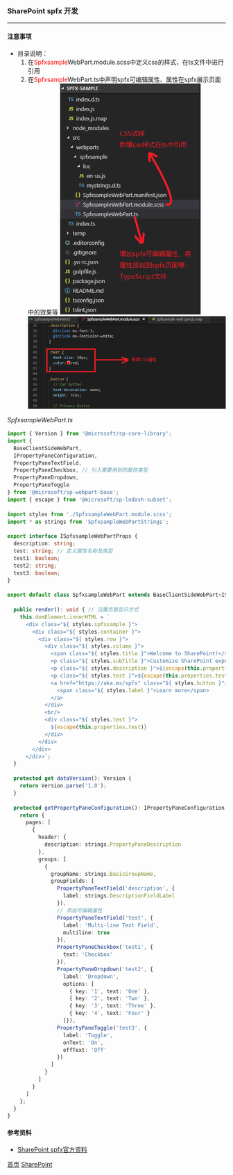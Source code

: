
### SharePoint spfx 开发
--------

#### 注意事项
* 目录说明：
    1. 在<span style="color:red;">Spfxsample</span>WebPart.module.scss中定义css的样式，在ts文件中进行引用
    2. 在<span style="color:red;">Spfxsample</span>WebPart.ts中声明spfx可编辑属性、属性在spfx展示页面中的效果等
![目录说明](../../../image/sharepoint/spfx_0001.png)
![scss文件](../../../image/sharepoint/spfx_0002.png)

*SpfxsampleWebPart.ts*
```typescript
import { Version } from '@microsoft/sp-core-library';
import {
  BaseClientSideWebPart,
  IPropertyPaneConfiguration,
  PropertyPaneTextField,
  PropertyPaneCheckbox, // 引入需要用到的属性类型
  PropertyPaneDropdown,
  PropertyPaneToggle
} from '@microsoft/sp-webpart-base';
import { escape } from '@microsoft/sp-lodash-subset';

import styles from './SpfxsampleWebPart.module.scss';
import * as strings from 'SpfxsampleWebPartStrings';

export interface ISpfxsampleWebPartProps {
  description: string;
  test: string; // 定义属性名称及类型
  test1: boolean;
  test2: string;
  test3: boolean;
}

export default class SpfxsampleWebPart extends BaseClientSideWebPart<ISpfxsampleWebPartProps> {

  public render(): void { // 设置页面显示方式
    this.domElement.innerHTML = `
      <div class="${ styles.spfxsample }">
        <div class="${ styles.container }">
          <div class="${ styles.row }">
            <div class="${ styles.column }">
              <span class="${ styles.title }">Welcome to SharePoint!</span>
              <p class="${ styles.subTitle }">Customize SharePoint experiences using Web Parts.</p>
              <p class="${ styles.description }">${escape(this.properties.description)}</p>
              <p class="${ styles.test }">${escape(this.properties.test)}</p>
              <a href="https://aka.ms/spfx" class="${ styles.button }">
                <span class="${ styles.label }">Learn more</span>
              </a>
            </div>
            <br/>
            <div class="${ styles.test }">
              ${escape(this.properties.test)}
            </div>
          </div>
        </div>
      </div>`;
  }

  protected get dataVersion(): Version {
    return Version.parse('1.0');
  }

  protected getPropertyPaneConfiguration(): IPropertyPaneConfiguration {
    return {
      pages: [
        {
          header: {
            description: strings.PropertyPaneDescription
          },
          groups: [
            {
              groupName: strings.BasicGroupName,
              groupFields: [
                PropertyPaneTextField('description', {
                  label: strings.DescriptionFieldLabel
                }),
                // 添加可编辑属性
                PropertyPaneTextField('test', {
                  label: 'Multi-line Text Field',
                  multiline: true
                }),
                PropertyPaneCheckbox('test1', {
                  text: 'Checkbox'
                }),
                PropertyPaneDropdown('test2', {
                  label: 'Dropdown',
                  options: [
                    { key: '1', text: 'One' },
                    { key: '2', text: 'Two' },
                    { key: '3', text: 'Three' },
                    { key: '4', text: 'Four' }
                  ]}),
                PropertyPaneToggle('test3', {
                  label: 'Toggle',
                  onText: 'On',
                  offText: 'Off'
                })
              ]
            }
          ]
        }
      ]
    };
  }
}
```

#### 参考资料
* [SharePoint spfx官方资料](https://docs.microsoft.com/zh-cn/sharepoint/dev/spfx/web-parts/get-started/build-a-hello-world-web-part)

  
  
  
[首页](../../../README.md)  [SharePoint](../SharePoint.md)
